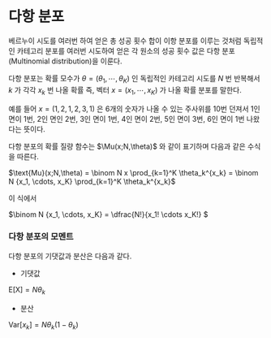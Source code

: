# 다항 분포

베르누이 시도를 여러번 하여 얻은 총 성공 횟수 합이 이항 분포를 이루는 것처럼 독립적인 카테고리 분포를 여러번 시도하여 얻은 각 원소의 성공 횟수 값은 다항 분포(Multinomial distribution)을 이룬다.

다항 분포는 확률 모수가 $\theta = (\theta_1,\cdots,\theta_K)$  인 독립적인 카테고리 시도를 $N$ 번 반복해서 $k$ 가 각각 $x_k$ 번 나올 확률 즉, 벡터 $x=(x_1,\cdots,x_K)$ 가 나올 확률 분포를 말한다.

예를 들어 $x=(1,2,1,2,3,1)$ 은 6개의 숫자가 나올 수 있는 주사위를 10번 던져서 1인 면이 1번, 2인 면인 2번, 3인 면이 1번, 4인 면이 2번, 5인 면이 3번, 6인 면이 1번 나왔다는 뜻이다.

다항 분포의 확률 질량 함수는 $\Mu(x;N,\theta)$ 와 같이 표기하며 다음과 같은 수식을 따른다.

$\text{Mu}(x;N,\theta) = \binom N x  \prod_{k=1}^K \theta_k^{x_k} = \binom N {x_1, \cdots, x_K} \prod_{k=1}^K \theta_k^{x_k}$

이 식에서

$\binom N {x_1, \cdots, x_K} = \dfrac{N!}{x_1! \cdots x_K!} $



### 다항 분포의 모멘트

다항 분포의 기댓값과 분산은 다음과 같다.

- 기댓값

$\text{E[X]}=N\theta_k$

- 분산

$\text{Var}[x_k] = N\theta_k(1-\theta_k)$

